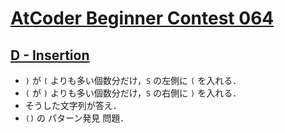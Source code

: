 # [AtCoder Beginner Contest 064](https://atcoder.jp/contests/abc064/tasks)

## [D - Insertion](https://atcoder.jp/contests/abc064/tasks/abc064_d)
- `)` が `(` よりも多い個数分だけ，`S` の左側に `(` を入れる．
- `(` が `)` よりも多い個数分だけ，`S` の右側に `)` を入れる．
- そうした文字列が答え．
- `()` の パターン発見 問題．
